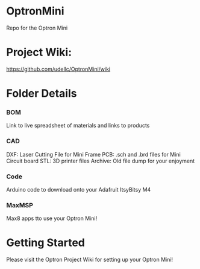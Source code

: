 # OptronMini
Repo for the Optron Mini

# Project Wiki:
https://github.com/udellc/OptronMini/wiki

# Folder Details
### BOM
Link to live spreadsheet of materials and links to products
### CAD
DXF: Laser Cutting File for Mini Frame
PCB: .sch and .brd files for Mini Circuit board
STL: 3D printer files
Archive: Old file dump for your enjoyment
### Code
Arduino code to download onto your Adafruit ItsyBitsy M4
### MaxMSP
Max8 apps tto use your Optron Mini!

# Getting Started
Please visit the Optron Project Wiki for setting up your Optron Mini!

